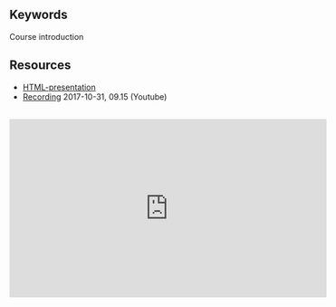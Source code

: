 ## Keywords
Course introduction

## Resources
- [HTML-presentation](https://rawgit.com/2dv611/syllabus/master/resources/lectures/00_course-Introduction/index.html#/)
- [Recording](https://youtu.be/B7SVrB6_PPw?t=4m40s&list=PLSWJPPj5sKmry_AUw35ypwxNBUU9YK1K-) 2017-10-31, 09.15 (Youtube)

<br />
<iframe width="560" height="315" src="https://www.youtube.com/embed/B7SVrB6_PPw?t=4m40s&list=PLSWJPPj5sKmry_AUw35ypwxNBUU9YK1K-" frameborder="0" allowfullscreen></iframe>